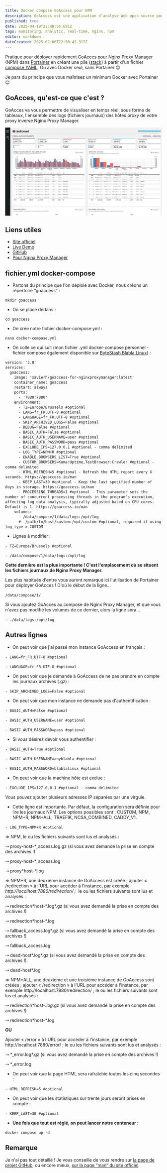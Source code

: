 ```yaml
---
title: Docker Compose GoAccess pour NPM
description: GoAccess est une application d'analyse Web open source pour les systèmes d'exploitation de type Unix.
published: true
date: 2025-04-19T22:48:55.691Z
tags: monitoring, analytic, real-time, nginx, npm
editor: markdown
dateCreated: 2025-02-06T12:30:45.317Z
---
```


Pratique pour déployer rapidement [GoAcces](https://goaccess.io) [pour Nginx Proxy Manager](https://github.com/xavier-hernandez/goaccess-for-nginxproxymanager) (NPM) dans [Portainer](https://www.portainer.io/) en créant une pile ([stack](https://docs.portainer.io/user/docker/stacks)) à partir d'un fichier [compose YAML](https://docs.docker.com/compose/compose-application-model/). Ou avec Docker seul, sans Portainer 😊

Je pars du principe que vous maîtrisez un minimum Docker avec Portainer 😉

## GoAcces, qu'est-ce que c'est ?

GoAcces va vous permettre de visualiser en temps réel, sous forme de tableaux, l'ensemble des logs (fichiers journaux) des hôtes proxy de votre proxy inverse Nginx Proxy Manager.

![](/docker-compose-goaccess/goaccess-bright.png)

## Liens utiles

-   [Site officiel](https://goaccess.io)
-   [Live Demo](http://rt.goaccess.io/?20250113204951)
-   [GitHub](https://github.com/allinurl/goaccess)
-   [Pour Nginx Proxy Manager](https://github.com/xavier-hernandez/goaccess-for-nginxproxymanager)

## fichier.yml docker-compose

-   Partons du principe que l'on déploie avec Docker, nous créons un répertoire “goaccess” :

```plaintext
mkdir goaccess
```

-   On se place dedans :

```plaintext
cd goaccess
```

-   On crée notre fichier docker-compose.yml :

```plaintext
nano docker-compose.yml 
```

-   On colle ce qui suit (mon fichier .yml docker-compose personnel - fichier compose également disponible sur [ByteStash Blabla Linux](https://bytestash.blablalinux.be/public/snippets)) :

```plaintext
version: '3.8'
services:
  goaccess:
    image: 'xavierh/goaccess-for-nginxproxymanager:latest'
    container_name: goaccess
    restart: always
    ports:
      - '7880:7880'
    environment:
      - TZ=Europe/Brussels #optional
      - LANG=fr_FR.UTF-8 #optional
      - LANGUAGE=fr_FR.UTF-8 #optional
      - SKIP_ARCHIVED_LOGS=False #optional
      - DEBUG=False #optional
      - BASIC_AUTH=False #optional
      - BASIC_AUTH_USERNAME=user #optional
      - BASIC_AUTH_PASSWORD=pass #optional   
      - EXCLUDE_IPS=127.0.0.1 #optional - comma delimited 
      - LOG_TYPE=NPM+R #optional
      - ENABLE_BROWSERS_LIST=True #optional
      - CUSTOM_BROWSERS=Kuma:Uptime,TestBrowser:Crawler #optional - comma delimited
      - HTML_REFRESH=5 #optional - Refresh the HTML report every X seconds. https://goaccess.io/man
      - KEEP_LAST=30 #optional - Keep the last specified number of days in storage. https://goaccess.io/man
      - PROCESSING_THREADS=1 #optional - This parameter sets the number of concurrent processing threads in the program's execution, affecting log data analysis, typically adjusted based on CPU cores. Default is 1. https://goaccess.io/man
    volumes:
      - /data/compose/1/data/logs:/opt/log
      #- /path/to/host/custom:/opt/custom #optional, required if using log_type = CUSTOM
```

-   Lignes à modifier :

`- TZ=Europe/Brussels #optional`

`- /data/compose/1/data/logs:/opt/log`

**Cette dernière est la plus importante ! C'est l'emplacement où se situent les fichiers journaux de Nginx Proxy Manager.**

Les plus habitués d'entre vous auront remarqué ici l'utilisation de Portainer pour déployer GoAcces ! D'où le début de la ligne…

`/data/compose/1/`

Si vous ajoutez GoAcces au compose de Nginx Proxy Manager, et que vous n'avez pas modifié les volumes de ce dernier, alors la ligne sera…

`- ./data/logs:/opt/log`

## Autres lignes

-   On peut voir que j'ai passé mon instance GoAccess en français :

`- LANG=fr_FR.UTF-8 #optional`

`- LANGUAGE=fr_FR.UTF-8 #optional`

-   On peut voir que je demande à GoAccess de ne pas prendre en compte les journaux archives (.gz) :

`- SKIP_ARCHIVED_LOGS=False #optional`

-   On peut voir que mon instance ne demande pas d'authentification :

`- BASIC_AUTH=False #optional`

`- BASIC_AUTH_USERNAME=user #optional`

`- BASIC_AUTH_PASSWORD=pass #optional`

-   Si vous désirez devoir vous authentifier :

`- BASIC_AUTH=True #optional`

`- BASIC_AUTH_USERNAME=anyblabla #optional`

`- BASIC_AUTH_PASSWORD=blablalinux #optional`

-   On peut voir que la machine hôte est exclue :

`- EXCLUDE_IPS=127.0.0.1 #optional - comma delimited`

Vous pouvez ajouter plusieurs adresses IP séparées par une virgule.

-   Cette ligne est importante. Par défaut, la configuration sera définie pour lire les journaux NPM. Les options possibles sont : CUSTOM, NPM, NPM+R, NPM+ALL, TRAEFIK, NCSA\_COMBINED, CADDY\_V1.

`- LOG_TYPE=NPM+R #optional`

⇒ NPM, le ou les fichiers suivants sont lus et analysés :

⇢ proxy-host-\*\_access.log.gz (si vous avez demandé la prise en compte des archives !)

⇢ proxy-host-\*\_access.log

⇢ proxy\*host-\*.log

⇒ NPM+R, une deuxième instance de GoAccess est créée ; ajouter « /redirection » à l'URL pour accéder à l'instance, par exemple _http://localhost:7880/redirection/ ;_  le ou les fichiers suivants sont lus et analysés :

⇢ redirection\*host-\*.log\*.gz (si vous avez demandé la prise en compte des archives !)

⇢ redirection\*host-\*.log

⇢ fallback\_access.log\*.gz (si vous avez demandé la prise en compte des archives !)

⇢ fallback\_access.log

⇢ dead-host\*.log\*.gz (si vous avez demandé la prise en compte des archives !)

⇢ dead-host\*.log

⇒ NPM+ALL, une deuxième et une troisième instance de GoAccess sont créées ; ajouter « /redirection » à l'URL pour accéder à l'instance, par exemple http://localhost:7880/redirection/ ; le ou les fichiers suivants sont lus et analysés :

⇢ redirection\*host-*.log*.gz (si vous avez demandé la prise en compte des archives !)

⇢ redirection\*host-\*.log

**OU**

Ajouter « /error » à l'URL pour accéder à l'instance, par exemple http://localhost:7880/error/ ; le ou les fichiers suivants sont lus et analysés :

⇢ \*\_error.log\*.gz (si vous avez demandé la prise en compte des archives !)

⇢ \*\_error.log

-   On peut voir que la page HTML sera rafraîchie toutes les cinq secondes :

`- HTML_REFRESH=5 #optional`

-   On peut voir que les statistiques sur trente jours seront prises en compte :

`- KEEP_LAST=30 #optional`

-   **Une fois que tout est réglé, on peut lancer notre conteneur :**

```plaintext
docker compose up -d
```

## Remarque

Je n'ai pas tout détaillé ! Je vous conseille de vous rendre sur [la page de projet GitHub](https://github.com/xavier-hernandez/goaccess-for-nginxproxymanager), ou encore mieux, [sur la page “man” du site officiel](https://goaccess.io/man).